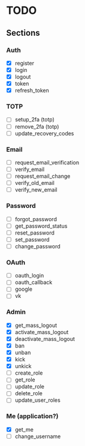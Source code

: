 # TODO

## Sections

### Auth
- [X] register
- [X] login
- [X] logout
- [X] token
- [X] refresh_token

### TOTP
- [ ] setup_2fa (totp)
- [ ] remove_2fa (totp)
- [ ] update_recovery_codes

### Email
- [ ] request_email_verification
- [ ] verify_email
- [ ] request_email_change
- [ ] verify_old_email
- [ ] verify_new_email

### Password
- [ ] forgot_password
- [ ] get_password_status
- [ ] reset_password
- [ ] set_password
- [ ] change_password

### OAuth
- [ ] oauth_login
- [ ] oauth_callback
- [ ] google
- [ ] vk

### Admin
- [X] get_mass_logout
- [X] activate_mass_logout
- [X] deactivate_mass_logout
- [X] ban
- [X] unban
- [X] kick
- [X] unkick
- [ ] create_role
- [ ] get_role
- [ ] update_role
- [ ] delete_role
- [ ] update_user_roles

### Me (application?)
- [X] get_me
- [ ] change_username
